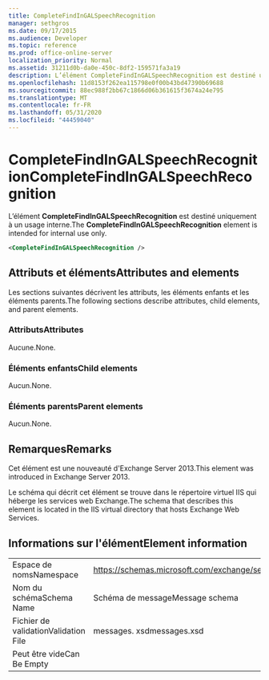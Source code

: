 ```yaml
---
title: CompleteFindInGALSpeechRecognition
manager: sethgros
ms.date: 09/17/2015
ms.audience: Developer
ms.topic: reference
ms.prod: office-online-server
localization_priority: Normal
ms.assetid: 31211d0b-da0e-450c-8df2-159571fa3a19
description: L’élément CompleteFindInGALSpeechRecognition est destiné uniquement à un usage interne.
ms.openlocfilehash: 11d8153f262ea115798e0f00b43bd47390b69688
ms.sourcegitcommit: 88ec988f2bb67c1866d06b361615f3674a24e795
ms.translationtype: MT
ms.contentlocale: fr-FR
ms.lasthandoff: 05/31/2020
ms.locfileid: "44459040"
---
```

# <a name="completefindingalspeechrecognition"></a><span data-ttu-id="826e2-103">CompleteFindInGALSpeechRecognition</span><span class="sxs-lookup"><span data-stu-id="826e2-103">CompleteFindInGALSpeechRecognition</span></span>

<span data-ttu-id="826e2-104">L’élément **CompleteFindInGALSpeechRecognition** est destiné uniquement à un usage interne.</span><span class="sxs-lookup"><span data-stu-id="826e2-104">The **CompleteFindInGALSpeechRecognition** element is intended for internal use only.</span></span> 
  
```XML
<CompleteFindInGALSpeechRecognition />
```

## <a name="attributes-and-elements"></a><span data-ttu-id="826e2-105">Attributs et éléments</span><span class="sxs-lookup"><span data-stu-id="826e2-105">Attributes and elements</span></span>

<span data-ttu-id="826e2-106">Les sections suivantes décrivent les attributs, les éléments enfants et les éléments parents.</span><span class="sxs-lookup"><span data-stu-id="826e2-106">The following sections describe attributes, child elements, and parent elements.</span></span>
  
### <a name="attributes"></a><span data-ttu-id="826e2-107">Attributs</span><span class="sxs-lookup"><span data-stu-id="826e2-107">Attributes</span></span>

<span data-ttu-id="826e2-108">Aucune.</span><span class="sxs-lookup"><span data-stu-id="826e2-108">None.</span></span>
  
### <a name="child-elements"></a><span data-ttu-id="826e2-109">Éléments enfants</span><span class="sxs-lookup"><span data-stu-id="826e2-109">Child elements</span></span>

<span data-ttu-id="826e2-110">Aucun.</span><span class="sxs-lookup"><span data-stu-id="826e2-110">None.</span></span>
  
### <a name="parent-elements"></a><span data-ttu-id="826e2-111">Éléments parents</span><span class="sxs-lookup"><span data-stu-id="826e2-111">Parent elements</span></span>

<span data-ttu-id="826e2-112">Aucun.</span><span class="sxs-lookup"><span data-stu-id="826e2-112">None.</span></span>
  
## <a name="remarks"></a><span data-ttu-id="826e2-113">Remarques</span><span class="sxs-lookup"><span data-stu-id="826e2-113">Remarks</span></span>

<span data-ttu-id="826e2-114">Cet élément est une nouveauté d'Exchange Server 2013.</span><span class="sxs-lookup"><span data-stu-id="826e2-114">This element was introduced in Exchange Server 2013.</span></span>
  
<span data-ttu-id="826e2-115">Le schéma qui décrit cet élément se trouve dans le répertoire virtuel IIS qui héberge les services web Exchange.</span><span class="sxs-lookup"><span data-stu-id="826e2-115">The schema that describes this element is located in the IIS virtual directory that hosts Exchange Web Services.</span></span>
  
## <a name="element-information"></a><span data-ttu-id="826e2-116">Informations sur l'élément</span><span class="sxs-lookup"><span data-stu-id="826e2-116">Element information</span></span>

|||
|:-----|:-----|
|<span data-ttu-id="826e2-117">Espace de noms</span><span class="sxs-lookup"><span data-stu-id="826e2-117">Namespace</span></span>  <br/> |https://schemas.microsoft.com/exchange/services/2006/messages  <br/> |
|<span data-ttu-id="826e2-118">Nom du schéma</span><span class="sxs-lookup"><span data-stu-id="826e2-118">Schema Name</span></span>  <br/> |<span data-ttu-id="826e2-119">Schéma de message</span><span class="sxs-lookup"><span data-stu-id="826e2-119">Message schema</span></span>  <br/> |
|<span data-ttu-id="826e2-120">Fichier de validation</span><span class="sxs-lookup"><span data-stu-id="826e2-120">Validation File</span></span>  <br/> |<span data-ttu-id="826e2-121">messages. xsd</span><span class="sxs-lookup"><span data-stu-id="826e2-121">messages.xsd</span></span>  <br/> |
|<span data-ttu-id="826e2-122">Peut être vide</span><span class="sxs-lookup"><span data-stu-id="826e2-122">Can Be Empty</span></span>  <br/> ||
   

